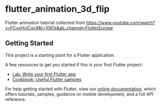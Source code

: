 # flutter_animation_3d_flip

Flutter animation tutorial collected from https://www.youtube.com/watch?v=FCyoHclCqc8&t=1061s&ab_channel=FlutterEurope

## Getting Started

This project is a starting point for a Flutter application.

A few resources to get you started if this is your first Flutter project:

- [Lab: Write your first Flutter app](https://flutter.dev/docs/get-started/codelab)
- [Cookbook: Useful Flutter samples](https://flutter.dev/docs/cookbook)

For help getting started with Flutter, view our
[online documentation](https://flutter.dev/docs), which offers tutorials,
samples, guidance on mobile development, and a full API reference.
